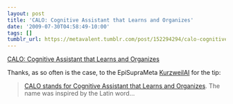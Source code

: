 ```yaml
---
layout: post
title: 'CALO: Cognitive Assistant that Learns and Organizes'
date: '2009-07-30T04:58:49-10:00'
tags: []
tumblr_url: https://metavalent.tumblr.com/post/152294294/calo-cognitive-assistant-that-learns-and
---
```

[CALO: Cognitive Assistant that Learns and Organizes](http://metavalent.com/?p=1091)  

Thanks, as so often is the case, to the EpiSupraMeta [KurzweilAI](http://www.kurzweilai.net/email/newsRedirect.html?newsID=10918&m=23959) for the tip:

> [CALO stands for Cognitive Assistant that Learns and Organizes](http://caloproject.sri.com/about/). The name was inspired by the Latin word…


